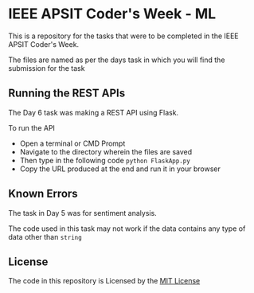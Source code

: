 # IEEE APSIT Coder's Week - ML
This is a repository for the tasks that were to be completed in the IEEE APSIT Coder's Week.

The files are named as per the days task in which you will find the submission for the task

## Running the REST APIs
The Day 6 task was making a REST API using Flask.

To run the API
- Open a terminal or CMD Prompt
- Navigate to the directory wherein the files are saved
- Then type in the following code `python FlaskApp.py`
- Copy the URL produced at the end and run it in your browser

## Known Errors
The task in Day 5 was for sentiment analysis.

The code used in this task may not work if the data contains any type of data other than `string`

## License
The code in this repository is Licensed by the [MIT License](https://github.com/Nova1323/CodersWeek-ML/blob/master/LICENSE)
